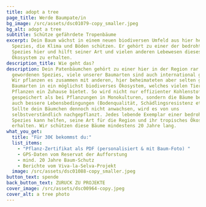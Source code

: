 ```yaml
---
title: adopt a tree
page_title: Werde Baumpate/in
bg_image: /src/assets/dsc01079-copy_smaller.jpeg
bg_alt: adopt a tree
subtitle: Schütze gefährdete Tropenbäume
excerpt: Dein Baum wächst in einem neuen biodiversen Umfeld aus hier heimischen
  Spezies, die Klima und Böden schützen. Er gehört zu einer der bedrohten
  Spezies hier und hilft seiner Art und vielen anderen Lebewesen dieses
  Ökosystem zu erhalten.
description_title: Wie geht das?
description: Dein Patenbäumchen gehört zu einer hier in der Region rar
  gewordenen Spezies, viele unserer Baumarten sind auch international gefährdet.
  Wir pflanzen es zusammen mit anderen, hier beheimateten aber selten gewordenen
  Baumarten in ein möglichst biodiverses Ökosystem, welches vielen Tieren und
  Pflanzen ein Zuhause bietet. So wird nicht nur effizienter Kohlenstoff
  gespeichert als bei Pflanzungen in Monokulturen, sondern die Bäume bekommen
  auch bessere Lebensbedingungen (Bodenqualität, Schädlingsresistenz etc.).
  Sollte dein Bäumchen dennoch nicht anwachsen, wird es von uns
  selbstverständlich nachgepflanzt. Jedes lebende Exemplar einer bedrohten
  Spezies kann helfen, seine Art für die Region und ihr tropisches Ökosystem zu
  erhalten. Wir schützen diese Bäume mindestens 20 Jahre lang.
what_you_get:
  title: "Für 30€ bekommst du:"
  list_items:
    - "Pflanz-Zertifikat als PDF (personalisiert & mit Baum-Foto) "
    - GPS-Daten vom Reservat der Aufforstung
    - mind. 20 Jahre Baum-Schutz
    - Berichte vom Viva-la-Selva-Projekt
  image: /src/assets/dsc01088-copy_smaller.jpeg
button_text: spende
back_button_text: ZURUCK ZU PROJEKTE
cover_image: /src/assets/dsc00964-copy.jpeg
cover_alt: a tree photo
---
```

